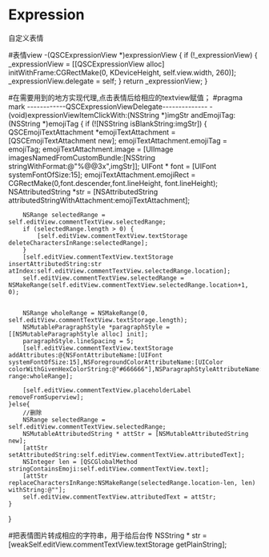 # Expression
自定义表情


#表情view
-(QSCExpressionView *)expressionView
{
    if (!_expressionView) {
        _expressionView = [[QSCExpressionView alloc] initWithFrame:CGRectMake(0, KDeviceHeight, self.view.width, 260)];
        _expressionView.delegate = self;
    }
    return _expressionView;
}



#在需要用到的地方实现代理,点击表情后给相应的textview赋值；
#pragma mark ------------QSCExpressionViewDelegate--------------
-(void)expressionViewItemClickWith:(NSString *)imgStr andEmojiTag:(NSString *)emojiTag
{
    if (![NSString isBlankString:imgStr]) {
        QSCEmojiTextAttachment *emojiTextAttachment = [QSCEmojiTextAttachment new];
        emojiTextAttachment.emojiTag = emojiTag;
        emojiTextAttachment.image = [UIImage imagesNamedFromCustomBundle:[NSString stringWithFormat:@"%@@3x",imgStr]];
        UIFont * font = [UIFont systemFontOfSize:15];
        emojiTextAttachment.emojiRect = CGRectMake(0,font.descender,font.lineHeight, font.lineHeight);
        NSAttributedString *str = [NSAttributedString attributedStringWithAttachment:emojiTextAttachment];
        
        NSRange selectedRange = self.editView.commentTextView.selectedRange;
        if (selectedRange.length > 0) {
            [self.editView.commentTextView.textStorage deleteCharactersInRange:selectedRange];
        }
        [self.editView.commentTextView.textStorage insertAttributedString:str atIndex:self.editView.commentTextView.selectedRange.location];
        self.editView.commentTextView.selectedRange = NSMakeRange(self.editView.commentTextView.selectedRange.location+1, 0);
        
        
        NSRange wholeRange = NSMakeRange(0, self.editView.commentTextView.textStorage.length);
        NSMutableParagraphStyle *paragraphStyle = [[NSMutableParagraphStyle alloc] init];
        paragraphStyle.lineSpacing = 5;
        [self.editView.commentTextView.textStorage addAttributes:@{NSFontAttributeName:[UIFont systemFontOfSize:15],NSForegroundColorAttributeName:[UIColor colorWithGivenHexColorString:@"#666666"],NSParagraphStyleAttributeName:paragraphStyle} range:wholeRange];
        
        [self.editView.commentTextView.placeholderLabel removeFromSuperview];
    }else{
        //删除
        NSRange selectedRange = self.editView.commentTextView.selectedRange;
        NSMutableAttributedString * attStr = [NSMutableAttributedString new];
        [attStr setAttributedString:self.editView.commentTextView.attributedText];
        NSInteger len = [QSCGlobalMethod stringContainsEmoji:self.editView.commentTextView.text];
        [attStr replaceCharactersInRange:NSMakeRange(selectedRange.location-len, len) withString:@""];
        self.editView.commentTextView.attributedText = attStr;
    }
}



#把表情图片转成相应的字符串，用于给后台传
NSString * str = [weakSelf.editView.commentTextView.textStorage getPlainString];


